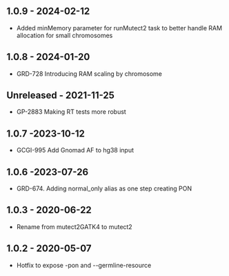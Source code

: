 ## 1.0.9 - 2024-02-12
- Added minMemory parameter for runMutect2 task to better handle RAM allocation for small chromosomes

## 1.0.8 - 2024-01-20
- GRD-728 Introducing RAM scaling by chromosome

## Unreleased - 2021-11-25
- GP-2883 Making RT tests more robust

## 1.0.7 -2023-10-12
- GCGI-995 Add Gnomad AF to hg38 input

## 1.0.6 -2023-07-26
- GRD-674. Adding normal_only alias as one step creating PON  

## 1.0.3 - 2020-06-22
- Rename from mutect2GATK4 to mutect2

## 1.0.2 - 2020-05-07
- Hotfix to expose -pon and --germline-resource
